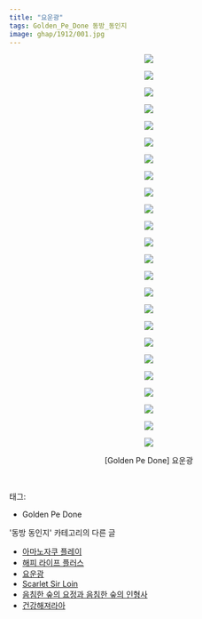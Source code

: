 ```yaml
---
title: "요운광"
tags: Golden_Pe_Done 동방_동인지
image: ghap/1912/001.jpg
---
```

<div class="article">
<p style="text-align: center; clear: none; float: none;"><img src="{{ site.nasurl }}/ghap/1912/001.jpg"/></p>
<p style="text-align: center; clear: none; float: none;"><img src="{{ site.nasurl }}/ghap/1912/002.jpg"/></p>
<p style="text-align: center; clear: none; float: none;"><img src="{{ site.nasurl }}/ghap/1912/003.jpg"/></p>
<p style="text-align: center; clear: none; float: none;"><img src="{{ site.nasurl }}/ghap/1912/004.jpg"/></p>
<p style="text-align: center; clear: none; float: none;"><img src="{{ site.nasurl }}/ghap/1912/005.jpg"/></p>
<p style="text-align: center; clear: none; float: none;"><img src="{{ site.nasurl }}/ghap/1912/006.jpg"/></p>
<p style="text-align: center; clear: none; float: none;"><img src="{{ site.nasurl }}/ghap/1912/007.jpg"/></p>
<p style="text-align: center; clear: none; float: none;"><img src="{{ site.nasurl }}/ghap/1912/008.jpg"/></p>
<p style="text-align: center; clear: none; float: none;"><img src="{{ site.nasurl }}/ghap/1912/009.jpg"/></p>
<p style="text-align: center; clear: none; float: none;"><img src="{{ site.nasurl }}/ghap/1912/010.jpg"/></p>
<p style="text-align: center; clear: none; float: none;"><img src="{{ site.nasurl }}/ghap/1912/011.jpg"/></p>
<p style="text-align: center; clear: none; float: none;"><img src="{{ site.nasurl }}/ghap/1912/012.jpg"/></p>
<p style="text-align: center; clear: none; float: none;"><img src="{{ site.nasurl }}/ghap/1912/013.jpg"/></p>
<p style="text-align: center; clear: none; float: none;"><img src="{{ site.nasurl }}/ghap/1912/014.jpg"/></p>
<p style="text-align: center; clear: none; float: none;"><img src="{{ site.nasurl }}/ghap/1912/015.jpg"/></p>
<p style="text-align: center; clear: none; float: none;"><img src="{{ site.nasurl }}/ghap/1912/016.jpg"/></p>
<p style="text-align: center; clear: none; float: none;"><img src="{{ site.nasurl }}/ghap/1912/017.jpg"/></p>
<p style="text-align: center; clear: none; float: none;"><img src="{{ site.nasurl }}/ghap/1912/018.jpg"/></p>
<p style="text-align: center; clear: none; float: none;"><img src="{{ site.nasurl }}/ghap/1912/019.jpg"/></p>
<p style="text-align: center; clear: none; float: none;"><img src="{{ site.nasurl }}/ghap/1912/020.jpg"/></p>
<p style="text-align: center; clear: none; float: none;"><img src="{{ site.nasurl }}/ghap/1912/021.jpg"/></p>
<p style="text-align: center; clear: none; float: none;"><img src="{{ site.nasurl }}/ghap/1912/022.jpg"/></p>
<p style="text-align: center; clear: none; float: none;"><img src="{{ site.nasurl }}/ghap/1912/023.jpg"/></p>
<p style="text-align: center; clear: none; float: none;"><img src="{{ site.nasurl }}/ghap/1912/024.jpg"/></p>
<p style="text-align: center; clear: none; float: none;">[Golden Pe Done] 요운광</p>
<p><br/></p>
</div><div class="tagTrail">
<p>태그: </p>
<ul>
<li>Golden Pe Done</li>
</ul>
</div><div class="another">
<p>'동방 동인지' 카테고리의 다른 글</p>
<ul>
<li><a href="/2016-08-29-ghap_1916">아마노자쿠 플레이</a></li>
<li><a href="/2016-08-29-ghap_1913">해피 라이프 플러스</a></li>
<li><a href="/2016-08-29-ghap_1912">요운광</a></li>
<li><a href="/2016-08-29-ghap_1911">Scarlet Sir Loin</a></li>
<li><a href="/2016-08-29-ghap_1910">음침한 숲의 요정과 음침한 숲의 인형사</a></li>
<li><a href="/2016-08-29-ghap_1909">건강해져라아</a></li>
</ul>
</div><div class="cb_module cb_fluid">
<div class="cb_wrt cb_profile">
</div><!-- commentList close -->
</div>
<br/>
<p id="refer"></p>
<br/>
